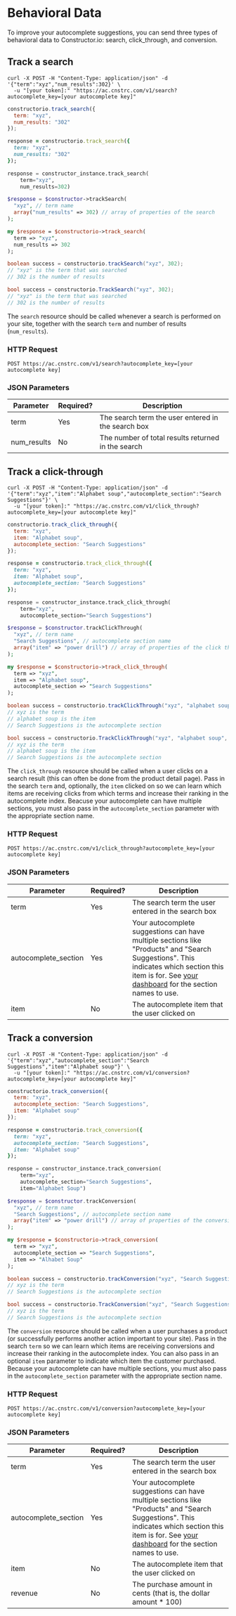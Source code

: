 # Behavioral Data

To improve your autocomplete suggestions, you can send three types of behavioral data to Constructor.io: search, click_through, and conversion.

## Track a search

```shell
curl -X POST -H "Content-Type: application/json" -d '{"term":"xyz","num_results":302}' \
  -u "[your token]:" "https://ac.cnstrc.com/v1/search?autocomplete_key=[your autocomplete key]"
```

```javascript
constructorio.track_search({
  term: "xyz",
  num_results: "302"
});
```

```ruby
response = constructorio.track_search({
  term: "xyz",
  num_results: "302"
});
```

```python
response = constructor_instance.track_search(
    term="xyz",
    num_results=302)
```

```php
$response = $constructor->trackSearch(
  "xyz", // term name
  array("num_results" => 302) // array of properties of the search
);
```

```perl
my $response = $constructorio->track_search(
  term => "xyz",
  num_results => 302
);
```

```java
boolean success = constructorio.trackSearch("xyz", 302);
// "xyz" is the term that was searched
// 302 is the number of results
```

```cs
bool success = constructorio.TrackSearch("xyz", 302);
// "xyz" is the term that was searched
// 302 is the number of results
```

The `search` resource should be called whenever a search is performed on your site, together with the search `term` and number of results (`num_results`).

### HTTP Request

`POST https://ac.cnstrc.com/v1/search?autocomplete_key=[your autocomplete key]`

### JSON Parameters

Parameter | Required? | Description
--------- | ----------- | ----------
term | Yes | The search term the user entered in the search box
num_results | No | The number of total results returned in the search

## Track a click-through

```shell
curl -X POST -H "Content-Type: application/json" -d '{"term":"xyz","item":"Alphabet soup","autocomplete_section":"Search Suggestions"}' \
  -u "[your token]:" "https://ac.cnstrc.com/v1/click_through?autocomplete_key=[your autocomplete key]"
```

```javascript
constructorio.track_click_through({
  term: "xyz",
  item: "Alphabet soup",
  autocomplete_section: "Search Suggestions"
});
```

```ruby
response = constructorio.track_click_through({
  term: "xyz",
  item: "Alphabet soup",
  autocomplete_section: "Search Suggestions"
});
```

```python
response = constructor_instance.track_click_through(
    term="xyz",
    autocomplete_section="Search Suggestions")
```

```php
$response = $constructor.trackClickThrough(
  "xyz", // term name
  "Search Suggestions", // autocomplete section name
  array("item" => "power drill") // array of properties of the click through
);
```

```perl
my $response = $constructorio->track_click_through(
  term => "xyz",
  item => "Alphabet soup",
  autocomplete_section => "Search Suggestions"
);
```

```java
boolean success = constructorio.trackClickThrough("xyz", "alphabet soup", "Search Suggestions");
// xyz is the term
// alphabet soup is the item
// Search Suggestions is the autocomplete section
```

```cs
bool success = constructorio.TrackClickThrough("xyz", "alphabet soup", "Search Suggestions");
// xyz is the term
// alphabet soup is the item
// Search Suggestions is the autocomplete section
```

The `click_through` resource should be called when a user clicks on a search result (this can often be done from the product detail page). Pass in the search `term` and, optionally, the `item` clicked on so we can learn which items are receiving clicks from which terms and increase their ranking in the autocomplete index. Beacuse your autocomplete can have multiple sections, you must also pass in the `autocomplete_section` parameter with the appropriate section name.

### HTTP Request

`POST https://ac.cnstrc.com/v1/click_through?autocomplete_key=[your autocomplete key]`

### JSON Parameters

Parameter | Required? | Description
--------- | ----------- | ----------
term | Yes | The search term the user entered in the search box
autocomplete_section | Yes | Your autocomplete suggestions can have multiple sections like "Products" and "Search Suggestions".  This indicates which section this item is for.  See [your dashboard](/dashboard) for the section names to use.
item | No | The autocomplete item that the user clicked on

## Track a conversion

```shell
curl -X POST -H "Content-Type: application/json" -d '{"term":"xyz","autocomplete_section":"Search Suggestions","item":"Alphabet soup"}' \
  -u "[your token]:" "https://ac.cnstrc.com/v1/conversion?autocomplete_key=[your autocomplete key]"
```

```javascript
constructorio.track_conversion({
  term: "xyz",
  autocomplete_section: "Search Suggestions",
  item: "Alphabet soup"
});
```

```ruby
response = constructorio.track_conversion({
  term: "xyz",
  autocomplete_section: "Search Suggestions",
  item: "Alphabet soup"
});
```

```python
response = constructor_instance.track_conversion(
    term="xyz",
    autocomplete_section="Search Suggestions",
    item="Alphabet Soup")
```

```php
$response = $constructor.trackConversion(
  "xyz", // term name
  "Search Suggestions", // autocomplete section name
  array("item" => "power drill") // array of properties of the conversion
);
```

```perl
my $response = $constructorio->track_conversion(
  term => "xyz",
  autocomplete_section => "Search Suggestions",
  item => "Alhabet Soup"
);
```

```java
boolean success = constructorio.trackConversion("xyz", "Search Suggestions");
// xyz is the term
// Search Suggestions is the autocomplete section
```

```cs
bool success = constructorio.TrackConversion("xyz", "Search Suggestions");
// xyz is the term
// Search Suggestions is the autocomplete section
```

The `conversion` resource should be called when a user purchases a product (or successfully performs another action important to your site). Pass in the search `term` so we can learn which items are receiving conversions and increase their ranking in the autocomplete index. You can also pass in an optional `item` parameter to indicate which item the customer purchased. Because your autocomplete can have multiple sections, you must also pass in the `autocomplete_section` parameter with the appropriate section name.

### HTTP Request

`POST https://ac.cnstrc.com/v1/conversion?autocomplete_key=[your autocomplete key]`

### JSON Parameters

Parameter | Required? | Description
--------- | ----------- | ----------
term | Yes | The search term the user entered in the search box
autocomplete_section | Yes | Your autocomplete suggestions can have multiple sections like "Products" and "Search Suggestions".  This indicates which section this item is for.  See [your dashboard](/dashboard) for the section names to use.
item | No | The autocomplete item that the user clicked on
revenue | No | The purchase amount in cents (that is, the dollar amount * 100)

